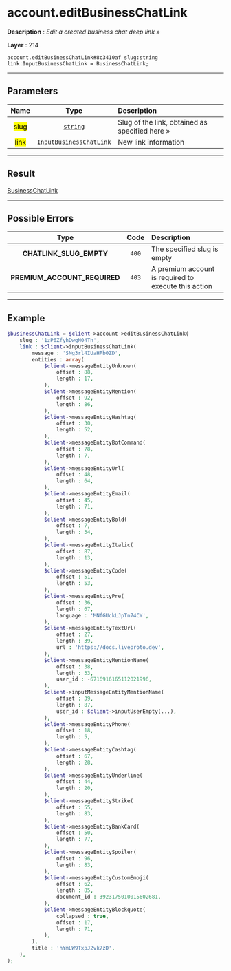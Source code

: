 # account.editBusinessChatLink

**Description** : *Edit a created business chat deep link &raquo;*

**Layer** : 214

```tl
account.editBusinessChatLink#8c3410af slug:string link:InputBusinessChatLink = BusinessChatLink;
```

---

## Parameters

| Name | Type | Description |
| :---: | :---: | :--- |
| <mark>slug</mark> | [`string`](type/string) | Slug of the link, obtained as specified here » |
| <mark>link</mark> | [`InputBusinessChatLink`](type/InputBusinessChatLink) | New link information |

---

## Result

[BusinessChatLink](type/BusinessChatLink)

---

## Possible Errors

| Type | Code | Description |
| :---: | :---: | :--- |
| **CHATLINK_SLUG_EMPTY** | `400` | The specified slug is empty |
| **PREMIUM_ACCOUNT_REQUIRED** | `403` | A premium account is required to execute this action |

---

## Example

```php
$businessChatLink = $client->account->editBusinessChatLink(
	slug : '1zP6ZfyhDwgN04Tn',
	link : $client->inputBusinessChatLink(
		message : 'SNg3rl4IUaHPb0ZD',
		entities : array(
			$client->messageEntityUnknown(
				offset : 88,
				length : 17,
			),
			$client->messageEntityMention(
				offset : 92,
				length : 86,
			),
			$client->messageEntityHashtag(
				offset : 30,
				length : 52,
			),
			$client->messageEntityBotCommand(
				offset : 78,
				length : 7,
			),
			$client->messageEntityUrl(
				offset : 48,
				length : 64,
			),
			$client->messageEntityEmail(
				offset : 45,
				length : 71,
			),
			$client->messageEntityBold(
				offset : 7,
				length : 34,
			),
			$client->messageEntityItalic(
				offset : 87,
				length : 13,
			),
			$client->messageEntityCode(
				offset : 51,
				length : 53,
			),
			$client->messageEntityPre(
				offset : 36,
				length : 67,
				language : 'MNfGUckLJpTn74CY',
			),
			$client->messageEntityTextUrl(
				offset : 27,
				length : 39,
				url : 'https://docs.liveproto.dev',
			),
			$client->messageEntityMentionName(
				offset : 38,
				length : 33,
				user_id : -6716916165112021996,
			),
			$client->inputMessageEntityMentionName(
				offset : 39,
				length : 87,
				user_id : $client->inputUserEmpty(...),
			),
			$client->messageEntityPhone(
				offset : 18,
				length : 5,
			),
			$client->messageEntityCashtag(
				offset : 67,
				length : 28,
			),
			$client->messageEntityUnderline(
				offset : 44,
				length : 20,
			),
			$client->messageEntityStrike(
				offset : 55,
				length : 83,
			),
			$client->messageEntityBankCard(
				offset : 50,
				length : 77,
			),
			$client->messageEntitySpoiler(
				offset : 96,
				length : 83,
			),
			$client->messageEntityCustomEmoji(
				offset : 62,
				length : 85,
				document_id : 3923175010015602681,
			),
			$client->messageEntityBlockquote(
				collapsed : true,
				offset : 17,
				length : 71,
			),
		),
		title : 'hYmLW9TxpJ2vk7zD',
	),
);
```
